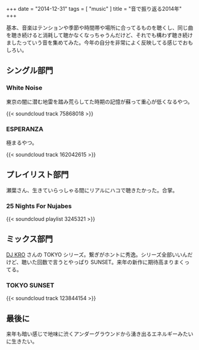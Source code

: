 +++
date = "2014-12-31"
tags = [ "music" ]
title = "音で振り返る2014年"
+++

基本、音楽はテンションや季節や時間帯や場所に合ってるものを聴くし、同じ曲を聴き続けると消耗して聴かなくなっちゃうんだけど、それでも構わず聴き続けましたっていう音を集めてみた。今年の自分を非常によく反映してる感じでおもしろい。

<!--more-->

## シングル部門

### White Noise

東京の闇に潜む地雷を踏み荒らしてた時期の記憶が蘇って重心が低くなるやつ。

{{< soundcloud track 75868018 >}}

### ESPERANZA

極まるやつ。

{{< soundcloud track 162042615 >}}

## プレイリスト部門

瀬葉さん、生きていらっしゃる間にリアルにハコで聴きたかった。合掌。

### 25 Nights For Nujabes

{{< soundcloud playlist 3245321 >}}

## ミックス部門

[DJ KRO](https://soundcloud.com/dj-kro) さんの TOKYO シリーズ。繋ぎがホントに秀逸。シリーズ全部いいんだけど、聴いた回数で言うとやっぱり SUNSET。来年の新作に期待高まりまくってる。

### TOKYO SUNSET

{{< soundcloud track 123844154 >}}

## 最後に

来年も暗い感じで地味に渋くアンダーグラウンドから湧き出るエネルギーみたいに生きたい。
